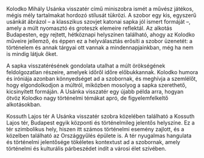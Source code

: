 Kolodko Mihály Usánka visszatér című miniszobra ismét a művész játékos, mégis mély tartalmakat hordozó stílusát tükrözi. A szobor egy kis, egyszerű usánkát ábrázol – a klasszikus szovjet katonai sapka jól ismert formáját –, amely a múlt nyomasztó és groteszk elemeire reflektál. Az alkotás Budapesten, egy rejtett, hétköznapi helyszínen található, ahogy az Kolodko műveire jellemző, és éppen ez a helyválasztás erősíti a szobor üzenetét: a történelem és annak tárgyai ott vannak a mindennapjainkban, még ha nem is mindig látjuk őket.

A sapka visszatérésének gondolata utalhat a múlt örökségének feldolgozatlan részeire, amelyek időről időre előbukkannak. Kolodko humora és iróniája azonban könnyedséget ad a szobornak, és meghívja a szemlélőt, hogy elgondolkodjon a múltról, miközben mosolyog a sapka szerethető, kicsinyített formáján. A Usánka visszatér egy újabb példa arra, hogyan ötvöz Kolodko nagy történelmi témákat apró, de figyelemfelkeltő alkotásokban.

Kossuth Lajos tér
A Usánka visszatér szobra közelében található a Kossuth Lajos tér, Budapest egyik központi és történelmileg jelentős helyszíne. Ez a tér szimbolikus hely, hiszen itt számos történelmi esemény zajlott, és a közelben található az Országgyűlés épülete is. A tér nyugalmas hangulata és történelmi jelentősége tökéletes kontextust ad a szobornak, amely történelmi és kulturális párbeszédet indít a városi élet szívében.